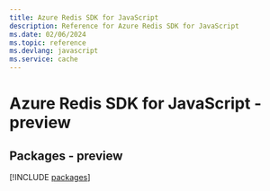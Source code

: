 ```yaml
---
title: Azure Redis SDK for JavaScript
description: Reference for Azure Redis SDK for JavaScript
ms.date: 02/06/2024
ms.topic: reference
ms.devlang: javascript
ms.service: cache
---
```

# Azure Redis SDK for JavaScript - preview
## Packages - preview
[!INCLUDE [packages](redis-index.md)]